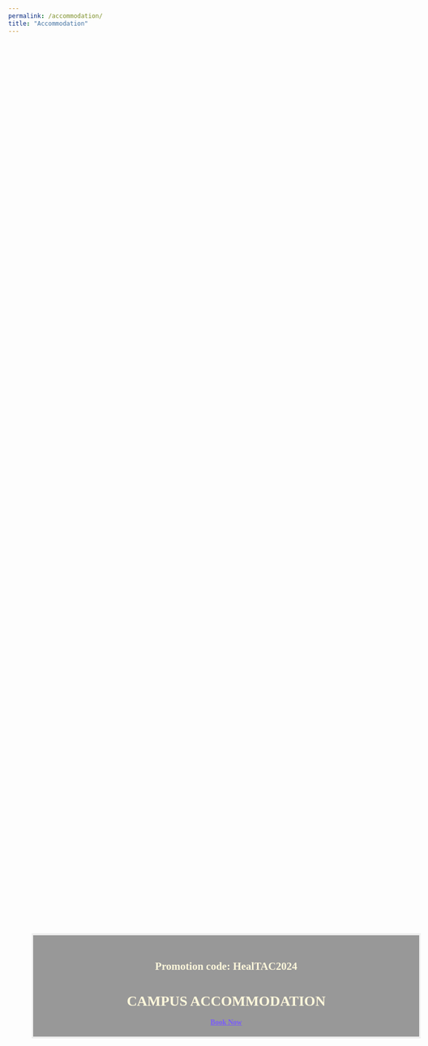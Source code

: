 ```yaml
---
permalink: /accommodation/
title: "Accommodation"
---
```

<html>
<head>
  <meta charset="UTF-8">
  <meta name="viewport" content="width=device-width, initial-scale=1">
  <style>
  body, html {
  height: 100%;
  margin: 0;
  font-family: 'Akaya Telivigala';
  }
    h1, h2, h3, h4, h5, h6{
  font-family: 'Akaya Telivigala';
  }
  * {
  box-sizing: border-box;
  }
  .bg-image {
  /* The image used */
  background-image: url("/assets/images/banner-acc.jpg");
  /* Add the blur effect */
  filter: blur(3px);
  -webkit-filter: blur(3px);
  /* Full height */
  height: 100%; 
  /* Center and scale the image nicely */
  background-position: center;
  background-repeat: repeat;
  background-size: cover;
  }
  /* Position text in the middle of the page/image */
  .bg-text {
  background-color: rgb(0, 0, 0); /* Fallback color */
  background-color: rgba(0, 0, 0, 0.4); /* Black w/opacity/see-through */
  color: #FEF7DB;
  font-weight: bold;
  border: 3px solid #f1f1f1;
  position: absolute;
  top: 50%;
  left: 50%;
  transform: translate(-50%, -50%);
  z-index: 2;
  width: 80%;
  padding: 20px;
  text-align: center;
  font-family: 'Akaya Telivigala';
  }
  </style>
</head>
<body>
  <div class="bg-image"></div>
  <div class="bg-text">
    <h2>Promotion code: HealTAC2024</h2>
    <h1>CAMPUS ACCOMMODATION</h1><a href="https://www.conferences.lancs.ac.uk/bedandbreakfast/" style="color:#7859FF">Book Now</a>
  </div><br>
  <p>We have a limited set of on campus accommodation reserved (until 28th May) for two nights bed and breakfast using the promotion code HealTAC2024. The room rate is £70 per room per night, and covers check in from Wednesday 12th to check out on Friday 14th. Please book via the Lancaster conferences and <a href="https://www.conferences.lancs.ac.uk/bedandbreakfast/">events page</a>. On the same page (without using the promotion code), you will find other room options without breakfast, or double or twin rooms, and you can also book for extra nights.</p>
</body>
</html>

